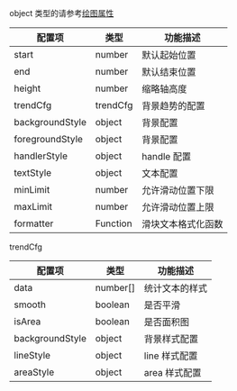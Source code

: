 object 类型的请参考[绘图属性](../../manual/graphic-style)

| 配置项          | 类型     | 功能描述           |
| --------------- | -------- | ------------------ |
| start           | number   | 默认起始位置       |
| end             | number   | 默认结束位置       |
| height          | number   | 缩略轴高度         |
| trendCfg        | trendCfg | 背景趋势的配置     |
| backgroundStyle | object   | 背景配置           |
| foregroundStyle | object   | 背景配置           |
| handlerStyle    | object   | handle 配置        |
| textStyle       | object   | 文本配置           |
| minLimit        | number   | 允许滑动位置下限   |
| maxLimit        | number   | 允许滑动位置上限   |
| formatter       | Function | 滑块文本格式化函数 |

trendCfg

| 配置项          | 类型     | 功能描述       |
| --------------- | -------- | -------------- |
| data            | number[] | 统计文本的样式 |
| smooth          | boolean  | 是否平滑       |
| isArea          | boolean  | 是否面积图     |
| backgroundStyle | object   | 背景样式配置   |
| lineStyle       | object   | line 样式配置  |
| areaStyle       | object   | area 样式配置  |
